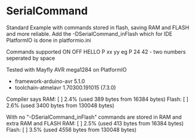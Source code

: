 SerialCommand
=============
Standard Example with commands stored in flash, saving RAM and FLASH and more reliable.
Add the -DSerialCommand_inFlash which for IDE PlatformIO is done in platformio.ini

Commands supported
ON
OFF
HELLO
P xx yy   eg P 24 42 - two numbers seperated by space

Tested with Mayfly AVR mega1284 on PlatformIO
 - framework-arduino-avr 5.1.0
 - toolchain-atmelavr 1.70300.191015 (7.3.0)
 
Compiler says
RAM:   [          ]   2.4% (used 389 bytes from 16384 bytes)
Flash: [          ]   2.6% (used 3400 bytes from 130048 bytes)

With no "-DSerialCommand_inFlash" commands are stored in RAM and extra RAM and FLASH
RAM:   [          ]   2.5% (used 413 bytes from 16384 bytes)
Flash: [          ]   3.5% (used 4556 bytes from 130048 bytes)